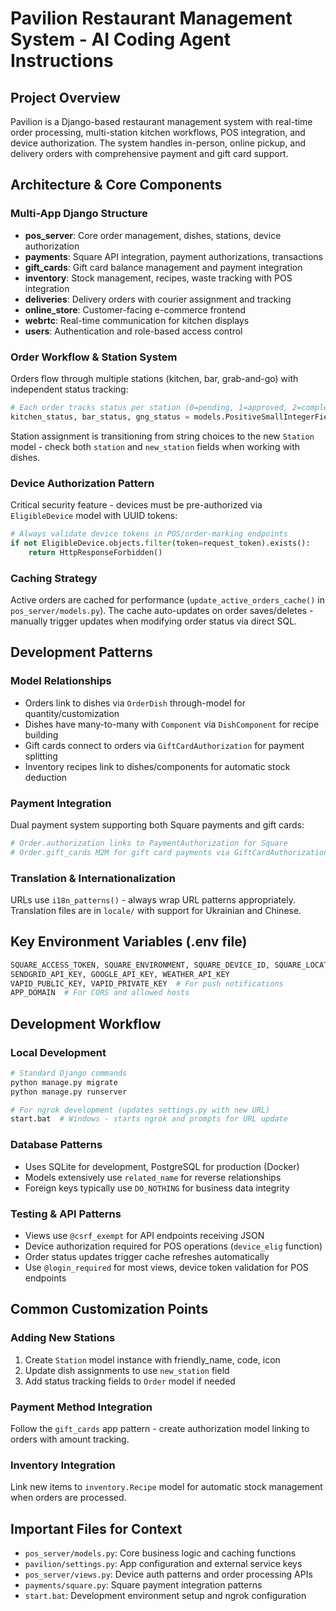 # Pavilion Restaurant Management System - AI Coding Agent Instructions

## Project Overview
Pavilion is a Django-based restaurant management system with real-time order processing, multi-station kitchen workflows, POS integration, and device authorization. The system handles in-person, online pickup, and delivery orders with comprehensive payment and gift card support.

## Architecture & Core Components

### Multi-App Django Structure
- **pos_server**: Core order management, dishes, stations, device authorization
- **payments**: Square API integration, payment authorizations, transactions  
- **gift_cards**: Gift card balance management and payment integration
- **inventory**: Stock management, recipes, waste tracking with POS integration
- **deliveries**: Delivery orders with courier assignment and tracking
- **online_store**: Customer-facing e-commerce frontend
- **webrtc**: Real-time communication for kitchen displays
- **users**: Authentication and role-based access control

### Order Workflow & Station System
Orders flow through multiple stations (kitchen, bar, grab-and-go) with independent status tracking:
```python
# Each order tracks status per station (0=pending, 1=approved, 2=completed, 3=rejected, 4=not required)
kitchen_status, bar_status, gng_status = models.PositiveSmallIntegerField(choices=station_statuses)
```

Station assignment is transitioning from string choices to the new `Station` model - check both `station` and `new_station` fields when working with dishes.

### Device Authorization Pattern
Critical security feature - devices must be pre-authorized via `EligibleDevice` model with UUID tokens:
```python
# Always validate device tokens in POS/order-marking endpoints
if not EligibleDevice.objects.filter(token=request_token).exists():
    return HttpResponseForbidden()
```

### Caching Strategy
Active orders are cached for performance (`update_active_orders_cache()` in `pos_server/models.py`). The cache auto-updates on order saves/deletes - manually trigger updates when modifying order status via direct SQL.

## Development Patterns

### Model Relationships
- Orders link to dishes via `OrderDish` through-model for quantity/customization
- Dishes have many-to-many with `Component` via `DishComponent` for recipe building
- Gift cards connect to orders via `GiftCardAuthorization` for payment splitting
- Inventory recipes link to dishes/components for automatic stock deduction

### Payment Integration
Dual payment system supporting both Square payments and gift cards:
```python
# Order.authorization links to PaymentAuthorization for Square
# Order.gift_cards M2M for gift card payments via GiftCardAuthorization
```

### Translation & Internationalization
URLs use `i18n_patterns()` - always wrap URL patterns appropriately. Translation files are in `locale/` with support for Ukrainian and Chinese.

## Key Environment Variables (.env file)
```bash
SQUARE_ACCESS_TOKEN, SQUARE_ENVIRONMENT, SQUARE_DEVICE_ID, SQUARE_LOCATION_ID
SENDGRID_API_KEY, GOOGLE_API_KEY, WEATHER_API_KEY
VAPID_PUBLIC_KEY, VAPID_PRIVATE_KEY  # For push notifications
APP_DOMAIN  # For CORS and allowed hosts
```

## Development Workflow

### Local Development
```bash
# Standard Django commands
python manage.py migrate
python manage.py runserver

# For ngrok development (updates settings.py with new URL)
start.bat  # Windows - starts ngrok and prompts for URL update
```

### Database Patterns
- Uses SQLite for development, PostgreSQL for production (Docker)
- Models extensively use `related_name` for reverse relationships
- Foreign keys typically use `DO_NOTHING` for business data integrity

### Testing & API Patterns
- Views use `@csrf_exempt` for API endpoints receiving JSON
- Device authorization required for POS operations (`device_elig` function)
- Order status updates trigger cache refreshes automatically
- Use `@login_required` for most views, device token validation for POS endpoints

## Common Customization Points

### Adding New Stations
1. Create `Station` model instance with friendly_name, code, icon
2. Update dish assignments to use `new_station` field
3. Add status tracking fields to `Order` model if needed

### Payment Method Integration
Follow the `gift_cards` app pattern - create authorization model linking to orders with amount tracking.

### Inventory Integration
Link new items to `inventory.Recipe` model for automatic stock management when orders are processed.

## Important Files for Context
- `pos_server/models.py`: Core business logic and caching functions
- `pavilion/settings.py`: App configuration and external service keys  
- `pos_server/views.py`: Device auth patterns and order processing APIs
- `payments/square.py`: Square payment integration patterns
- `start.bat`: Development environment setup and ngrok configuration
